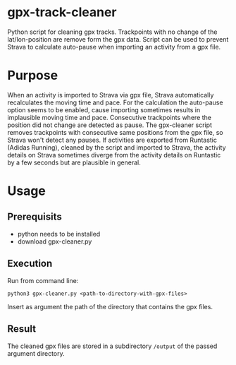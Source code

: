 # gpx-track-cleaner
Python script for cleaning gpx tracks. Trackpoints with no change of the lat/lon-position are remove form the gpx data. Script can be used to prevent Strava to calculate auto-pause when importing an activity from a gpx file.

# Purpose
When an activity is imported to Strava via gpx file, Strava automatically recalculates the moving time and pace. For the calculation the auto-pause option seems to be enabled, cause importing sometimes results in implausible moving time and pace.
Consecutive trackpoints where the position did not change are detected as pause. The gpx-cleaner script removes trackpoints with consecutive same positions from the gpx file,
so Strava won't detect any pauses. If activities are exported from Runtastic (Adidas Running), cleaned by the script and imported to Strava, the activity details
on Strava sometimes diverge from the activity details on Runtastic by a few seconds but are plausible in general.

# Usage
## Prerequisits
- python needs to be installed
- download gpx-cleaner.py

## Execution
Run from command line:

```
python3 gpx-cleaner.py <path-to-directory-with-gpx-files>
```
Insert as argument the path of the directory that contains the gpx files.

## Result
The cleaned gpx files are stored in a subdirectory `/output` of the passed argument directory.
